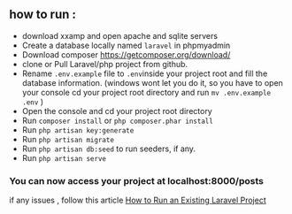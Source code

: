 


## how to run :
- download xxamp and open apache and sqlite servers
- Create a database locally named `laravel` in phpmyadmin
- Download composer https://getcomposer.org/download/
- clone or Pull Laravel/php project from github.
- Rename `.env.example` file to `.env`inside your project root and fill the database information.
  (windows wont let you do it, so you have to open your console cd your project root directory and run `mv .env.example .env` )
- Open the console and cd your project root directory
- Run `composer install` or ```php composer.phar install```
- Run `php artisan key:generate` 
- Run `php artisan migrate`
- Run `php artisan db:seed` to run seeders, if any.
- Run `php artisan serve`

### You can now access your project at localhost:8000/posts
if any issues , follow this article [How to Run an Existing Laravel Project](https://mumin-ahmod.medium.com/how-to-run-an-existing-laravel-project-f99a70c0f112)